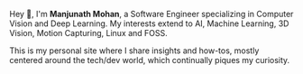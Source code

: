 Hey 👋, I'm **Manjunath Mohan**, a Software Engineer specializing in Computer Vision and Deep Learning. My interests extend to AI, Machine Learning, 3D Vision, Motion Capturing, Linux and FOSS.

This is my personal site where I share insights and how-tos, mostly centered around the tech/dev world, which continually piques my curiosity.
